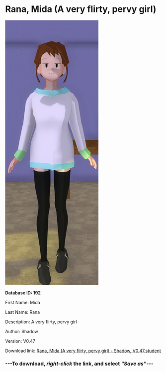 # Rana, Mida (A very flirty, pervy girl)

<img src="https://raw.githubusercontent.com/Arbiter1223/Daigaku-Gurashi-Custom-Students/master/Students/Files/Rana%2C%20Mida%20(A%20very%20flirty%2C%20pervy%20girl).png" title="Rana, Mida (A very flirty, pervy girl) - Shadow, V0.47">

**Database ID: 192**

First Name: Mida

Last Name: Rana

Description: A very flirty, pervy girl

Author: Shadow

Version: V0.47

Download link: <a href="https://raw.githubusercontent.com/Arbiter1223/Daigaku-Gurashi-Custom-Students/master/Students/Files/Rana%2C%20Mida%20(A%20very%20flirty%2C%20pervy%20girl)%20-%20Shadow%2C%20V0.47.student">Rana, Mida (A very flirty, pervy girl) - Shadow, V0.47.student</a>

### ---**To download, _right-click_ the link, and select _"Save as"_**---
